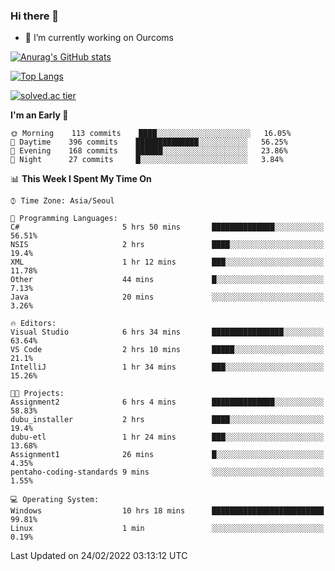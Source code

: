 ### Hi there 👋

- 🔭 I’m currently working on Ourcoms

<!--
**Rhange/Rhange** is a ✨ _special_ ✨ repository because its `README.md` (this file) appears on your GitHub profile.

Here are some ideas to get you started:

- 🌱 I’m currently learning ...
- 👯 I’m looking to collaborate on ...
- 🤔 I’m looking for help with ...
- 💬 Ask me about ...
- 📫 How to reach me: ...
- 😄 Pronouns: ...
- ⚡ Fun fact: ...
-->

[![Anurag's GitHub stats](https://github-readme-stats.vercel.app/api?username=rhange&show_icons=true&theme=gruvbox)](https://github.com/anuraghazra/github-readme-stats)

[![Top Langs](https://github-readme-stats.vercel.app/api/top-langs/?username=rhange&layout=compact&theme=gruvbox)](https://github.com/anuraghazra/github-readme-stats)

[![solved.ac tier](http://mazassumnida.wtf/api/generate_badge?boj=rhange0511)](https://solved.ac/rhange0511)

  <!--START_SECTION:waka-->
**I'm an Early 🐤** 

```text
🌞 Morning    113 commits    ████░░░░░░░░░░░░░░░░░░░░░   16.05% 
🌆 Daytime    396 commits    ██████████████░░░░░░░░░░░   56.25% 
🌃 Evening    168 commits    ██████░░░░░░░░░░░░░░░░░░░   23.86% 
🌙 Night      27 commits     █░░░░░░░░░░░░░░░░░░░░░░░░   3.84%

```


📊 **This Week I Spent My Time On** 

```text
⌚︎ Time Zone: Asia/Seoul

💬 Programming Languages: 
C#                       5 hrs 50 mins       ██████████████░░░░░░░░░░░   56.51% 
NSIS                     2 hrs               ████░░░░░░░░░░░░░░░░░░░░░   19.4% 
XML                      1 hr 12 mins        ███░░░░░░░░░░░░░░░░░░░░░░   11.78% 
Other                    44 mins             █░░░░░░░░░░░░░░░░░░░░░░░░   7.13% 
Java                     20 mins             ░░░░░░░░░░░░░░░░░░░░░░░░░   3.26%

🔥 Editors: 
Visual Studio            6 hrs 34 mins       ████████████████░░░░░░░░░   63.64% 
VS Code                  2 hrs 10 mins       █████░░░░░░░░░░░░░░░░░░░░   21.1% 
IntelliJ                 1 hr 34 mins        ███░░░░░░░░░░░░░░░░░░░░░░   15.26%

🐱‍💻 Projects: 
Assignment2              6 hrs 4 mins        ██████████████░░░░░░░░░░░   58.83% 
dubu_installer           2 hrs               ████░░░░░░░░░░░░░░░░░░░░░   19.4% 
dubu-etl                 1 hr 24 mins        ███░░░░░░░░░░░░░░░░░░░░░░   13.68% 
Assignment1              26 mins             █░░░░░░░░░░░░░░░░░░░░░░░░   4.35% 
pentaho-coding-standards 9 mins              ░░░░░░░░░░░░░░░░░░░░░░░░░   1.55%

💻 Operating System: 
Windows                  10 hrs 18 mins      █████████████████████████   99.81% 
Linux                    1 min               ░░░░░░░░░░░░░░░░░░░░░░░░░   0.19%

```


 Last Updated on 24/02/2022 03:13:12 UTC
<!--END_SECTION:waka-->
